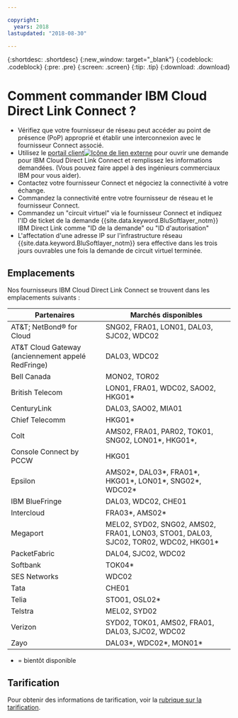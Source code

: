 ```yaml
---

copyright:
  years: 2018
lastupdated: "2018-08-30"

---
```


{:shortdesc: .shortdesc}
{:new_window: target="_blank"}
{:codeblock: .codeblock}
{:pre: .pre}
{:screen: .screen}
{:tip: .tip}
{:download: .download}

# Comment commander IBM Cloud Direct Link Connect ?

 * Vérifiez que votre fournisseur de réseau peut accéder au point de présence (PoP) approprié et établir une interconnexion avec le fournisseur Connect associé.
 * Utilisez le [portail client![Icône de lien externe](../../icons/launch-glyph.svg "Icône de lien externe")](https://control.softlayer.com/) pour ouvrir une demande pour IBM Cloud Direct Link Connect et remplissez les informations demandées. (Vous pouvez faire appel à des ingénieurs commerciaux IBM pour vous aider). 
 * Contactez votre fournisseur Connect et négociez la connectivité à votre échange.
 * Commandez la connectivité entre votre fournisseur de réseau et le fournisseur Connect.
 * Commandez un "circuit virtuel" via le fournisseur Connect et indiquez l'ID de ticket de la demande {{site.data.keyword.BluSoftlayer_notm}} IBM Direct Link comme "ID de la demande" ou "ID d'autorisation"
 * L'affectation d'une adresse IP sur l'infrastructure réseau {{site.data.keyword.BluSoftlayer_notm}} sera effective dans les trois jours ouvrables une fois la demande de circuit virtuel terminée.
 

## Emplacements

Nos fournisseurs IBM Cloud Direct Link Connect se trouvent dans les emplacements suivants :

| Partenaires | Marchés disponibles |
|--------------|--------------|
| AT&T; NetBond® for Cloud | SNG02, FRA01, LON01, DAL03, SJC02, WDC02|
| AT&T Cloud Gateway (anciennement appelé RedFringe)| DAL03, WDC02 |
| Bell Canada | MON02, TOR02 |
| British Telecom |  LON01, FRA01, WDC02, SAO02, HKG01* |
| CenturyLink | DAL03, SAO02, MIA01 |
| Chief Telecomm | HKG01* |
| Colt | AMS02, FRA01, PAR02, TOK01, SNG02, LON01*, HKG01*,  |
| Console Connect by PCCW | HKG01 |
| Epsilon | AMS02*, DAL03*, FRA01*, HKG01*, LON01*, SNG02*, WDC02* |
| IBM BlueFringe | DAL03, WDC02, CHE01 |
| Intercloud | FRA03*, AMS02* |
| Megaport |  MEL02, SYD02, SNG02, AMS02, FRA01, LON03, STO01, DAL03, SJC02, TOR02, WDC02, HKG01* |
| PacketFabric | DAL04, SJC02, WDC02 |
| Softbank | TOK04* |
| SES Networks | WDC02 |
| Tata | CHE01 |
| Telia | STO01, OSL02* |
| Telstra | MEL02, SYD02 |
| Verizon | SYD02, TOK01, AMS02, FRA01, DAL03, SJC02, WDC02 |
| Zayo | DAL03*, WDC02*, MON01* |

* = bientôt disponible

## Tarification

Pour obtenir des informations de tarification, voir la [rubrique sur la tarification](pricing.html).
